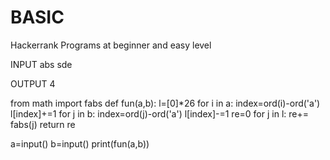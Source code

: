 # BASIC
Hackerrank Programs at beginner and easy level

INPUT 
abs
sde

OUTPUT 
4


from math import fabs
def fun(a,b):
    l=[0]*26
    for i in a:
        index=ord(i)-ord('a')
        l[index]+=1 
    for j in b:
        index=ord(j)-ord('a')
        l[index]-=1 
    re=0 
    for j in l:
        re+= fabs(j)
    return re
    
    
    
a=input()
b=input()
print(fun(a,b))
